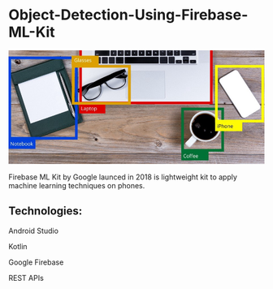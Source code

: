 # Object-Detection-Using-Firebase-ML-Kit

![alt text](ObjectDetection.jpeg) 

Firebase ML Kit by Google launced in 2018 is lightweight kit to apply machine learning techniques on phones. 

## Technologies:

Android Studio

Kotlin

Google Firebase

REST APIs

